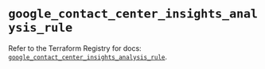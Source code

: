 # `google_contact_center_insights_analysis_rule`

Refer to the Terraform Registry for docs: [`google_contact_center_insights_analysis_rule`](https://registry.terraform.io/providers/hashicorp/google/6.49.1/docs/resources/contact_center_insights_analysis_rule).
